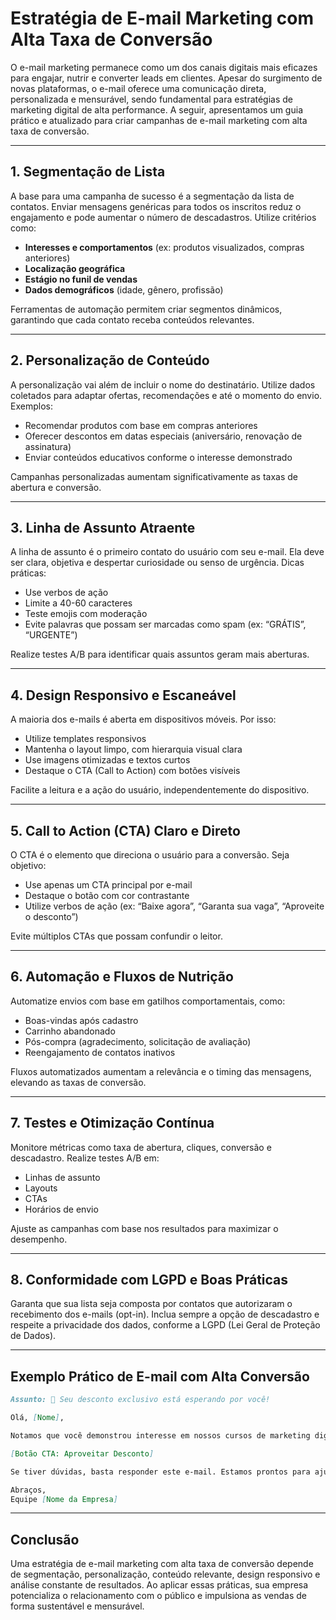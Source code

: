 # Estratégia de E-mail Marketing com Alta Taxa de Conversão

O e-mail marketing permanece como um dos canais digitais mais eficazes para engajar, nutrir e converter leads em clientes. Apesar do surgimento de novas plataformas, o e-mail oferece uma comunicação direta, personalizada e mensurável, sendo fundamental para estratégias de marketing digital de alta performance. A seguir, apresentamos um guia prático e atualizado para criar campanhas de e-mail marketing com alta taxa de conversão.

---

## 1. **Segmentação de Lista**

A base para uma campanha de sucesso é a segmentação da lista de contatos. Enviar mensagens genéricas para todos os inscritos reduz o engajamento e pode aumentar o número de descadastros. Utilize critérios como:

- **Interesses e comportamentos** (ex: produtos visualizados, compras anteriores)
- **Localização geográfica**
- **Estágio no funil de vendas**
- **Dados demográficos** (idade, gênero, profissão)

Ferramentas de automação permitem criar segmentos dinâmicos, garantindo que cada contato receba conteúdos relevantes.

---

## 2. **Personalização de Conteúdo**

A personalização vai além de incluir o nome do destinatário. Utilize dados coletados para adaptar ofertas, recomendações e até o momento do envio. Exemplos:

- Recomendar produtos com base em compras anteriores
- Oferecer descontos em datas especiais (aniversário, renovação de assinatura)
- Enviar conteúdos educativos conforme o interesse demonstrado

Campanhas personalizadas aumentam significativamente as taxas de abertura e conversão.

---

## 3. **Linha de Assunto Atraente**

A linha de assunto é o primeiro contato do usuário com seu e-mail. Ela deve ser clara, objetiva e despertar curiosidade ou senso de urgência. Dicas práticas:

- Use verbos de ação
- Limite a 40-60 caracteres
- Teste emojis com moderação
- Evite palavras que possam ser marcadas como spam (ex: “GRÁTIS”, “URGENTE”)

Realize testes A/B para identificar quais assuntos geram mais aberturas.

---

## 4. **Design Responsivo e Escaneável**

A maioria dos e-mails é aberta em dispositivos móveis. Por isso:

- Utilize templates responsivos
- Mantenha o layout limpo, com hierarquia visual clara
- Use imagens otimizadas e textos curtos
- Destaque o CTA (Call to Action) com botões visíveis

Facilite a leitura e a ação do usuário, independentemente do dispositivo.

---

## 5. **Call to Action (CTA) Claro e Direto**

O CTA é o elemento que direciona o usuário para a conversão. Seja objetivo:

- Use apenas um CTA principal por e-mail
- Destaque o botão com cor contrastante
- Utilize verbos de ação (ex: “Baixe agora”, “Garanta sua vaga”, “Aproveite o desconto”)

Evite múltiplos CTAs que possam confundir o leitor.

---

## 6. **Automação e Fluxos de Nutrição**

Automatize envios com base em gatilhos comportamentais, como:

- Boas-vindas após cadastro
- Carrinho abandonado
- Pós-compra (agradecimento, solicitação de avaliação)
- Reengajamento de contatos inativos

Fluxos automatizados aumentam a relevância e o timing das mensagens, elevando as taxas de conversão.

---

## 7. **Testes e Otimização Contínua**

Monitore métricas como taxa de abertura, cliques, conversão e descadastro. Realize testes A/B em:

- Linhas de assunto
- Layouts
- CTAs
- Horários de envio

Ajuste as campanhas com base nos resultados para maximizar o desempenho.

---

## 8. **Conformidade com LGPD e Boas Práticas**

Garanta que sua lista seja composta por contatos que autorizaram o recebimento dos e-mails (opt-in). Inclua sempre a opção de descadastro e respeite a privacidade dos dados, conforme a LGPD (Lei Geral de Proteção de Dados).

---

## **Exemplo Prático de E-mail com Alta Conversão**

```markdown
Assunto: 🎉 Seu desconto exclusivo está esperando por você!

Olá, [Nome],

Notamos que você demonstrou interesse em nossos cursos de marketing digital. Pensando nisso, preparamos um desconto especial de 20% para você garantir sua vaga hoje mesmo!

[Botão CTA: Aproveitar Desconto]

Se tiver dúvidas, basta responder este e-mail. Estamos prontos para ajudar!

Abraços,
Equipe [Nome da Empresa]
```

---

## **Conclusão**

Uma estratégia de e-mail marketing com alta taxa de conversão depende de segmentação, personalização, conteúdo relevante, design responsivo e análise constante de resultados. Ao aplicar essas práticas, sua empresa potencializa o relacionamento com o público e impulsiona as vendas de forma sustentável e mensurável.